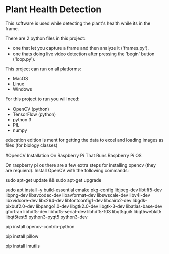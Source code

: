 # Plant Health Detection

This software is used while detecting the plant's health while its in the frame.

There are 2 python files in this project:
 - one that let you capture a frame and then analyze it ('frames.py').
 - one thats doing live video detection after pressing the 'begin' button ('loop.py').
 
 This project can run on all platforms:
  - MacOS
  - Linux
  - Windows
  
  For this project to run you will need:
  - OpenCV (python)
  - TensorFlow (python)
  - python 3
  - PIL
  - numpy
  
 education edition is ment for getting the data to excel and loading images as files (for biology classes)
  
#OpenCV Installation On Raspberry Pi That Runs Raspberry Pi OS

On raspberry pi os there are a few extra steps for installing opencv (they are requierd).
Install OpenCV with the following commands:

sudo apt-get update && sudo apt-get upgrade

sudo apt install -y build-essential cmake pkg-config libjpeg-dev libtiff5-dev libpng-dev libavcodec-dev libavformat-dev libswscale-dev libv4l-dev libxvidcore-dev libx264-dev libfontconfig1-dev libcairo2-dev libgdk-pixbuf2.0-dev libpango1.0-dev libgtk2.0-dev libgtk-3-dev libatlas-base-dev gfortran libhdf5-dev libhdf5-serial-dev libhdf5-103 libqt5gui5 libqt5webkit5 libqt5test5 python3-pyqt5 python3-dev

pip install opencv-contrib-python

pip install pillow

pip install imutils
